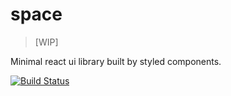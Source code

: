 # space
> [WIP]

Minimal react ui library built by styled components.

[![Build Status](https://travis-ci.org/shaminmeerankutty/space.svg?branch=master)](https://travis-ci.org/shaminmeerankutty/space)
